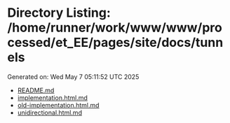 # Directory Listing: /home/runner/work/www/www/processed/et_EE/pages/site/docs/tunnels
Generated on: Wed May  7 05:11:52 UTC 2025

- [README.md](README.md)
- [implementation.html.md](implementation.html.md)
- [old-implementation.html.md](old-implementation.html.md)
- [unidirectional.html.md](unidirectional.html.md)
